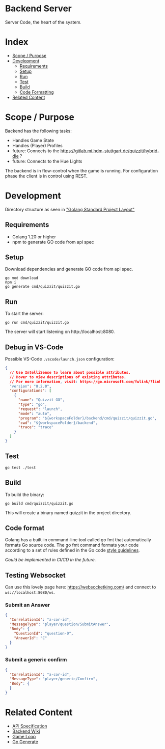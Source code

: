 # Backend Server

Server Code, the heart of the system.

# Index

* [Scope / Purpose](#scope--purpose)
* [Development](#development)
    * [Requirements](#requirements)
    * [Setup](#setup)
    * [Run](#run)
    * [Test](#test)
    * [Build](#build)
    * [Code Formatting](#code-format)
* [Related Content](#related-content)

# Scope / Purpose

Backend has the following tasks:

* Handles Game State
* Handles (Player) Profiles
* future: Connects to the https://gitlab.mi.hdm-stuttgart.de/quizzit/hybrid-die ?
* future: Connects to the Hue Lights

The backend is in flow-control when the game is running.
For configuration phase the client is in control using REST.

# Development

Directory structure as seen in ["Golang Standard Project Layout"](https://github.com/golang-standards/project-layout)

## Requirements

* Golang 1.20 or higher
* npm to generate GO code from api spec

## Setup

Download dependencies and generate GO code from api spec.

    go mod download
    npm i
    go generate cmd/quizzit/quizzit.go

## Run

To start the server:
    
    go run cmd/quizzit/quizzit.go

The server will start listening on http://localhost:8080.

## Debug in VS-Code

Possible VS-Code `.vscode/launch.json` configuration:

```json
{
  // Use IntelliSense to learn about possible attributes.
  // Hover to view descriptions of existing attributes.
  // For more information, visit: https://go.microsoft.com/fwlink/?linkid=830387
  "version": "0.2.0",
  "configurations": [
    {
      "name": "Quizzit GO",
      "type": "go",
      "request": "launch",
      "mode": "auto",
      "program": "${workspaceFolder}/backend/cmd/quizzit/quizzit.go",
      "cwd": "${workspaceFolder}/backend",
      "trace": "trace"
    }
  ]
}
```

## Test

    go test ./test

## Build

To build the binary:

    go build cmd/quizzit/quizzit.go

This will create a binary named quizzit in the project directory.

## Code format

Golang has a built-in command-line tool called go fmt that automatically formats Go source code. The go fmt command formats your code according to a set of rules defined in the Go code [style guidelines](https://go.dev/doc/effective_go#formatting).

*Could be implemented in CI/CD in the future.*

## Testing Websocket

Can use this lovely page here: https://websocketking.com/ and connect to `ws://localhost:8080/ws`.

### Submit an Answer

```json
{
  "CorrelationId": "a-cor-id",
  "MessageType": "player/question/SubmitAnswer",
  "Body": {
    "QuestionId": "question-0",
    "AnswerId": "C"
  }
}
```

### Submit a generic confirm

```json
{
  "CorrelationId": "a-cor-id",
  "MessageType": "player/generic/Confirm",
  "Body": {
  }
}
```

# Related Content

* [API Specification](./api)
* [Backend Wiki](https://gitlab.mi.hdm-stuttgart.de/quizzit/backend-server/-/wikis/home)
* [Game Loop](https://gitlab.mi.hdm-stuttgart.de/quizzit/backend-server/-/wikis/home)
* [Go Generate](https://go.dev/blog/generate)
